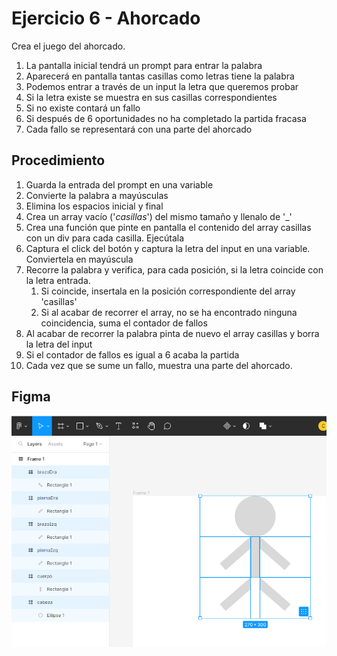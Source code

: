 # Ejercicio 6 - Ahorcado
Crea el juego del ahorcado.
1. La pantalla inicial tendrá un prompt para entrar la palabra
2. Aparecerá en pantalla tantas casillas como letras tiene la palabra
3. Podemos entrar a través de un input la letra que queremos probar
4. Si la letra existe se muestra en sus casillas correspondientes
5. Si no existe contará un fallo
6. Si después de 6 oportunidades no ha completado la partida fracasa
7. Cada fallo se representará con una parte del ahorcado

## Procedimiento
1. Guarda la entrada del prompt en una variable
2. Convierte la palabra a mayúsculas
3. Elimina los espacios inicial y final
4. Crea un array vacío ('*casillas*') del mismo tamaño y llenalo de '_'
5. Crea una función que pinte en pantalla el contenido del array casillas con un div para cada casilla. Ejecútala
6. Captura el click del botón y captura la letra del input en una variable. Conviertela en mayúscula
7. Recorre la palabra y verifica, para cada posición, si la letra coincide con la letra entrada.
   1. Si coincide, insertala en la posición correspondiente del array 'casillas'
   2. Si al acabar de recorrer el array, no se ha encontrado ninguna coincidencia, suma el contador de fallos
8. Al acabar de recorrer la palabra pinta de nuevo el array casillas y borra la letra del input
9. Si el contador de fallos es igual a 6 acaba la partida
10. Cada vez que se sume un fallo, muestra una parte del ahorcado.

## Figma
![Alt text](image.png)